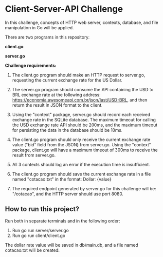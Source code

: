 # Client-Server-API Challenge

In this challenge, concepts of HTTP web server, contexts, database, and file manipulation in Go will be applied.

There are two programs in this repository:

**client.go**

**server.go**

**Challenge requirements:**

1. The client.go program should make an HTTP request to server.go, requesting the current exchange rate for the US Dollar.

2. The server.go program should consume the API containing the USD to BRL exchange rate at the following address: https://economia.awesomeapi.com.br/json/last/USD-BRL, and then return the result in JSON format to the client.

3. Using the "context" package, server.go should record each received exchange rate in the SQLite database. The maximum timeout for calling the USD exchange rate API should be 200ms, and the maximum timeout for persisting the data in the database should be 10ms.

4. The client.go program should only receive the current exchange rate value ("bid" field from the JSON) from server.go. Using the "context" package, client.go will have a maximum timeout of 300ms to receive the result from server.go.

5. All 3 contexts should log an error if the execution time is insufficient.

6. The client.go program should save the current exchange rate in a file named "cotacao.txt" in the format: Dollar: {value}

7. The required endpoint generated by server.go for this challenge will be: "/cotacao", and the HTTP server should use port 8080.

## How to run this project?

Run both in separate terminals and in the following order:

1. Run go run server/server.go
2. Run go run client/client.go

The dollar rate value will be saved in db/main.db, and a file named cotacao.txt will be created.
